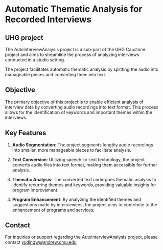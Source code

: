 # Automatic Thematic Analysis for Recorded Interviews

## UHG project 
The AutoInterviewAnalysis project is a sub-part of the UHG Capstone project and aims to streamline the process of analyzing interviews conducted in a studio setting.

The project facilitates automatic thematic analysis by splitting the audio into manageable pieces and converting them into text.

## Objective
The primary objective of this project is to enable efficient analysis of interview data by converting audio recordings into text format. This process allows for the identification of keywords and important themes within the interviews.

## Key Features
1. **Audio Segmentation**: The project segments lengthy audio recordings into smaller, more manageable pieces to facilitate analysis.

2. **Text Conversion**: Utilizing speech-to-text technology, the project converts audio files into text format, making them accessible for further analysis.

3. **Thematic Analysis**: The converted text undergoes thematic analysis to identify recurring themes and keywords, providing valuable insights for program improvement.

4. **Program Enhancement**: By analyzing the identified themes and suggestions made by interviewees, the project aims to contribute to the enhancement of programs and services.

## Contact
For inquiries or support regarding the AutoInterviewAnalysis project, please contact yudingw@andrew.cmu.edu
